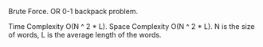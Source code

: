 Brute Force. OR 0-1 backpack problem.


Time Complexity O(N ^ 2 * L). Space Complexity O(N ^ 2 * L). N is the size of words, L is the average length of the words.